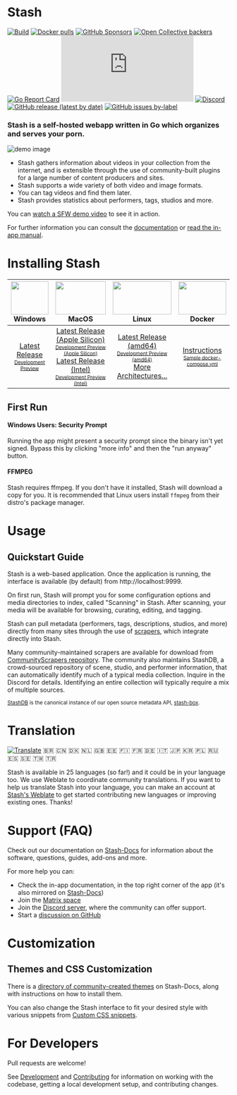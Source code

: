 # Stash

[![Build](https://github.com/stashapp/stash/actions/workflows/build.yml/badge.svg?branch=develop&event=push)](https://github.com/stashapp/stash/actions/workflows/build.yml)
[![Docker pulls](https://img.shields.io/docker/pulls/stashapp/stash.svg)](https://hub.docker.com/r/stashapp/stash 'DockerHub')
[![GitHub Sponsors](https://img.shields.io/github/sponsors/stashapp?logo=github)](https://github.com/sponsors/stashapp)
[![Open Collective backers](https://img.shields.io/opencollective/backers/stashapp?logo=opencollective)](https://opencollective.com/stashapp)
[![Go Report Card](https://goreportcard.com/badge/github.com/stashapp/stash)](https://goreportcard.com/report/github.com/stashapp/stash)
[![Matrix](https://img.shields.io/matrix/stashapp:unredacted.org?logo=matrix&server_fqdn=matrix.org)](https://matrix.to/#/#stashapp:unredacted.org)
[![Discord](https://img.shields.io/discord/559159668438728723.svg?logo=discord)](https://discord.gg/2TsNFKt)
[![GitHub release (latest by date)](https://img.shields.io/github/v/release/stashapp/stash?logo=github)](https://github.com/stashapp/stash/releases/latest)
[![GitHub issues by-label](https://img.shields.io/github/issues-raw/stashapp/stash/bounty)](https://github.com/stashapp/stash/labels/bounty)

### **Stash is a self-hosted webapp written in Go which organizes and serves your porn.**
![demo image](docs/readme_assets/demo_image.png)

* Stash gathers information about videos in your collection from the internet, and is extensible through the use of community-built plugins for a large number of content producers and sites.
* Stash supports a wide variety of both video and image formats.
* You can tag videos and find them later.
* Stash provides statistics about performers, tags, studios and more.

You can [watch a SFW demo video](https://vimeo.com/545323354) to see it in action.

For further information you can consult the [documentation](https://docs.stashapp.cc) or [read the in-app manual](ui/v2.5/src/docs/en).

# Installing Stash

<img src="docs/readme_assets/windows_logo.svg" width="100%" height="75"> Windows | <img src="docs/readme_assets/mac_logo.svg" width="100%" height="75"> MacOS| <img src="docs/readme_assets/linux_logo.svg" width="100%" height="75"> Linux | <img src="docs/readme_assets/docker_logo.svg" width="100%" height="75"> Docker
:---:|:---:|:---:|:---:
[Latest Release](https://github.com/stashapp/stash/releases/latest/download/stash-win.exe) <br /> <sup><sub>[Development Preview](https://github.com/stashapp/stash/releases/download/latest_develop/stash-win.exe)</sub></sup> | [Latest Release (Apple Silicon)](https://github.com/stashapp/stash/releases/latest/download/stash-macos-applesilicon) <br /> <sup><sub>[Development Preview (Apple Silicon)](https://github.com/stashapp/stash/releases/download/latest_develop/stash-macos-applesilicon)</sub></sup> <br />[Latest Release (Intel)](https://github.com/stashapp/stash/releases/latest/download/stash-macos-intel) <br /> <sup><sub>[Development Preview (Intel)](https://github.com/stashapp/stash/releases/download/latest_develop/stash-macos-intel)</sub></sup> | [Latest Release (amd64)](https://github.com/stashapp/stash/releases/latest/download/stash-linux) <br /> <sup><sub>[Development Preview (amd64)](https://github.com/stashapp/stash/releases/download/latest_develop/stash-linux)</sub></sup> <br /> [More Architectures...](https://github.com/stashapp/stash/releases/latest) | [Instructions](docker/production/README.md) <br /> <sup><sub> [Sample docker-compose.yml](docker/production/docker-compose.yml)</sub></sup>

## First Run
#### Windows Users: Security Prompt
Running the app might present a security prompt since the binary isn't yet signed. Bypass this by clicking "more info" and then the "run anyway" button.
#### FFMPEG
Stash requires ffmpeg. If you don't have it installed, Stash will download a copy for you. It is recommended that Linux users install `ffmpeg` from their distro's package manager.

# Usage

## Quickstart Guide
Stash is a web-based application. Once the application is running, the interface is available (by default) from http://localhost:9999.

On first run, Stash will prompt you for some configuration options and media directories to index, called "Scanning" in Stash. After scanning, your media will be available for browsing, curating, editing, and tagging.

Stash can pull metadata (performers, tags, descriptions, studios, and more) directly from many sites through the use of [scrapers](https://github.com/stashapp/stash/tree/develop/ui/v2.5/src/docs/en/Scraping.md), which integrate directly into Stash.

Many community-maintained scrapers are available for download from [CommunityScrapers repository](https://github.com/stashapp/CommunityScrapers). The community also maintains StashDB, a crowd-sourced repository of scene, studio, and performer information, that can automatically identify much of a typical media collection. Inquire in the Discord for details. Identifying an entire collection will typically require a mix of multiple sources. 

<sub>[StashDB](http://stashdb.org) is the canonical instance of our open source metadata API, [stash-box](https://github.com/stashapp/stash-box).</sub>

# Translation
[![Translate](https://hosted.weblate.org/widget/stashapp/stash/svg-badge.svg)](https://hosted.weblate.org/engage/stashapp/)
🇧🇷 🇨🇳 🇩🇰 🇳🇱 🇬🇧 🇪🇪 🇫🇮 🇫🇷 🇩🇪 🇮🇹 🇯🇵 🇰🇷 🇵🇱 🇷🇺 🇪🇸 🇸🇪 🇹🇼 🇹🇷

Stash is available in 25 languages (so far!) and it could be in your language too. We use Weblate to coordinate community translations. If you want to help us translate Stash into your language, you can make an account at [Stash's Weblate](https://hosted.weblate.org/projects/stashapp/stash/) to get started contributing new languages or improving existing ones. Thanks!

# Support (FAQ)

Check out our documentation on [Stash-Docs](https://docs.stashapp.cc) for information about the software, questions, guides, add-ons and more. 

For more help you can:
* Check the in-app documentation, in the top right corner of the app (it's also mirrored on [Stash-Docs](https://docs.stashapp.cc/in-app-manual))
* Join the [Matrix space](https://matrix.to/#/#stashapp:unredacted.org)
* Join the [Discord server](https://discord.gg/2TsNFKt), where the community can offer support.
* Start a [discussion on GitHub](https://github.com/stashapp/stash/discussions)

# Customization

## Themes and CSS Customization
There is a [directory of community-created themes](https://docs.stashapp.cc/user-interface-ui/themes) on Stash-Docs, along with instructions on how to install them.

You can also change the Stash interface to fit your desired style with various snippets from [Custom CSS snippets](https://docs.stashapp.cc/user-interface-ui/custom-css-snippets).

# For Developers

Pull requests are welcome! 

See [Development](docs/DEVELOPMENT.md) and [Contributing](docs/CONTRIBUTING.md) for information on working with the codebase, getting a local development setup, and contributing changes.
